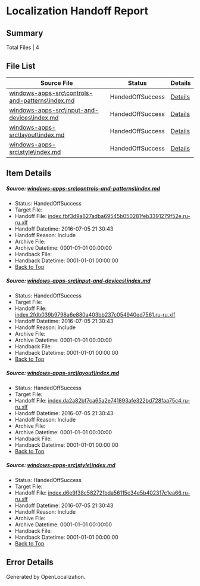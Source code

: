 # <a name='report-top'></a> Localization Handoff Report

## Summary
 Total Files | 4

## File List
 Source File | Status | Details 
 ----------- | ------ | ------- 
 [windows-apps-src\controls-and-patterns\index.md](https://github.com/Microsoft/windows-apps/blob/fa1567d3ff80dc9c9376736c7d25c2bb06e79cc9/windows-apps-src/controls-and-patterns/index.md) | HandedOffSuccess | [Details](#4a9008d2ed6d48c8fb4bc08cd8663636c1ed4df31903)
 [windows-apps-src\input-and-devices\index.md](https://github.com/Microsoft/windows-apps/blob/fa1567d3ff80dc9c9376736c7d25c2bb06e79cc9/windows-apps-src/input-and-devices/index.md) | HandedOffSuccess | [Details](#f2055318fe67a0af2bcc009c6f9782029f9032f12982)
 [windows-apps-src\layout\index.md](https://github.com/Microsoft/windows-apps/blob/fa1567d3ff80dc9c9376736c7d25c2bb06e79cc9/windows-apps-src/layout/index.md) | HandedOffSuccess | [Details](#7a1233724b9b0fd9af709bbf114669fe102e6f0d3302)
 [windows-apps-src\style\index.md](https://github.com/Microsoft/windows-apps/blob/fa1567d3ff80dc9c9376736c7d25c2bb06e79cc9/windows-apps-src/style/index.md) | HandedOffSuccess | [Details](#aa6a5566c0e7ab640886c16e24f96f94334027d43854)

## Item Details
##### <a name='4a9008d2ed6d48c8fb4bc08cd8663636c1ed4df31903'></a> Source: [windows-apps-src\controls-and-patterns\index.md](https://github.com/Microsoft/windows-apps/blob/fa1567d3ff80dc9c9376736c7d25c2bb06e79cc9/windows-apps-src/controls-and-patterns/index.md)
* Status: HandedOffSuccess
* Target File: 
* Handoff File: [index.fbf3d9a627adba69545b050281feb3391279f52e.ru-ru.xlf](https://github.com/Microsoft/WDG.handoff/blob/f484cb034c7c3850430cc55c8fa2978fc68283bf/ol-handoff/Microsoft/windows-apps.ru-ru/master/index.fbf3d9a627adba69545b050281feb3391279f52e.ru-ru.xlf)
* Handoff Datetime: 2016-07-05 21:30:43
* Handoff Reason: Include
* Archive File: 
* Archive Datetime: 0001-01-01 00:00:00
* Handback File: 
* Handback Datetime: 0001-01-01 00:00:00
* [Back to Top](#report-top)

##### <a name='f2055318fe67a0af2bcc009c6f9782029f9032f12982'></a> Source: [windows-apps-src\input-and-devices\index.md](https://github.com/Microsoft/windows-apps/blob/fa1567d3ff80dc9c9376736c7d25c2bb06e79cc9/windows-apps-src/input-and-devices/index.md)
* Status: HandedOffSuccess
* Target File: 
* Handoff File: [index.2fdb039b9798a6e880a403bb237c054940ed7561.ru-ru.xlf](https://github.com/Microsoft/WDG.handoff/blob/f484cb034c7c3850430cc55c8fa2978fc68283bf/ol-handoff/Microsoft/windows-apps.ru-ru/master/index.2fdb039b9798a6e880a403bb237c054940ed7561.ru-ru.xlf)
* Handoff Datetime: 2016-07-05 21:30:43
* Handoff Reason: Include
* Archive File: 
* Archive Datetime: 0001-01-01 00:00:00
* Handback File: 
* Handback Datetime: 0001-01-01 00:00:00
* [Back to Top](#report-top)

##### <a name='7a1233724b9b0fd9af709bbf114669fe102e6f0d3302'></a> Source: [windows-apps-src\layout\index.md](https://github.com/Microsoft/windows-apps/blob/fa1567d3ff80dc9c9376736c7d25c2bb06e79cc9/windows-apps-src/layout/index.md)
* Status: HandedOffSuccess
* Target File: 
* Handoff File: [index.da2a82bf7ca65a2e741893afe322bd728faa75c4.ru-ru.xlf](https://github.com/Microsoft/WDG.handoff/blob/f484cb034c7c3850430cc55c8fa2978fc68283bf/ol-handoff/Microsoft/windows-apps.ru-ru/master/index.da2a82bf7ca65a2e741893afe322bd728faa75c4.ru-ru.xlf)
* Handoff Datetime: 2016-07-05 21:30:43
* Handoff Reason: Include
* Archive File: 
* Archive Datetime: 0001-01-01 00:00:00
* Handback File: 
* Handback Datetime: 0001-01-01 00:00:00
* [Back to Top](#report-top)

##### <a name='aa6a5566c0e7ab640886c16e24f96f94334027d43854'></a> Source: [windows-apps-src\style\index.md](https://github.com/Microsoft/windows-apps/blob/fa1567d3ff80dc9c9376736c7d25c2bb06e79cc9/windows-apps-src/style/index.md)
* Status: HandedOffSuccess
* Target File: 
* Handoff File: [index.d6e9f38c58272fbda56115c34e5b402317c1ea66.ru-ru.xlf](https://github.com/Microsoft/WDG.handoff/blob/f484cb034c7c3850430cc55c8fa2978fc68283bf/ol-handoff/Microsoft/windows-apps.ru-ru/master/index.d6e9f38c58272fbda56115c34e5b402317c1ea66.ru-ru.xlf)
* Handoff Datetime: 2016-07-05 21:30:43
* Handoff Reason: Include
* Archive File: 
* Archive Datetime: 0001-01-01 00:00:00
* Handback File: 
* Handback Datetime: 0001-01-01 00:00:00
* [Back to Top](#report-top)


## Error Details

Generated by OpenLocalization.
